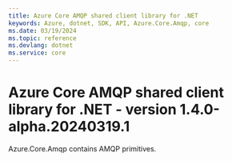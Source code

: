 ```yaml
---
title: Azure Core AMQP shared client library for .NET
keywords: Azure, dotnet, SDK, API, Azure.Core.Amqp, core
ms.date: 03/19/2024
ms.topic: reference
ms.devlang: dotnet
ms.service: core
---
```

# Azure Core AMQP shared client library for .NET - version 1.4.0-alpha.20240319.1 


Azure.Core.Amqp contains AMQP primitives. 

